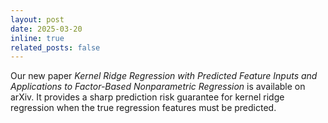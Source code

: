 ```yaml
---
layout: post
date: 2025-03-20
inline: true
related_posts: false
---
```


Our new paper *Kernel Ridge Regression with Predicted Feature Inputs and Applications to Factor-Based Nonparametric Regression* is available on arXiv. It provides a sharp prediction risk guarantee for kernel ridge regression when the true regression features must be predicted. 
